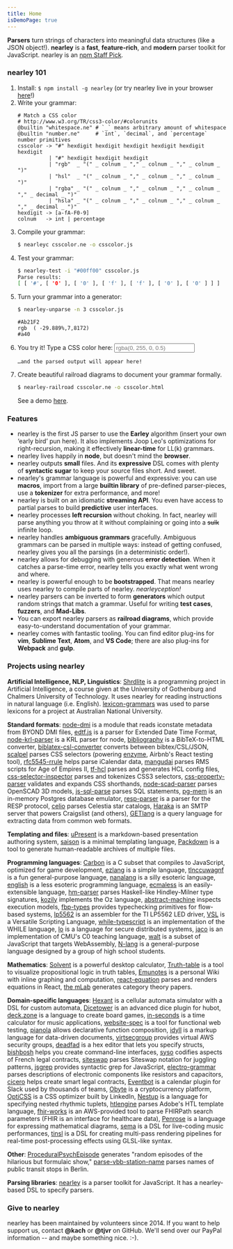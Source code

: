 ```yaml
---
title: Home
isDemoPage: true
---
```


**Parsers** turn strings of characters into meaningful data structures (like a
JSON object!). **nearley** is a **fast**, **feature-rich**, and **modern**
parser toolkit for JavaScript. nearley is an [npm Staff
Pick](https://github.com/npm/npm-collection-staff-picks).

### nearley 101

1. Install: `$ npm install -g nearley` (or try nearley live in your browser
   [here](https://omrelli.ug/nearley-playground/)!)
2. Write your grammar:
   ```ne
   # Match a CSS color
   # http://www.w3.org/TR/css3-color/#colorunits
   @builtin "whitespace.ne" # `_` means arbitrary amount of whitespace
   @builtin "number.ne"     # `int`, `decimal`, and `percentage` number primitives
   csscolor -> "#" hexdigit hexdigit hexdigit hexdigit hexdigit hexdigit
             | "#" hexdigit hexdigit hexdigit
             | "rgb"  _ "(" _ colnum _ "," _ colnum _ "," _ colnum _ ")"
             | "hsl"  _ "(" _ colnum _ "," _ colnum _ "," _ colnum _ ")"
             | "rgba" _ "(" _ colnum _ "," _ colnum _ "," _ colnum _ "," _ decimal _ ")"
             | "hsla" _ "(" _ colnum _ "," _ colnum _ "," _ colnum _ "," _ decimal _ ")"
   hexdigit -> [a-fA-F0-9]
   colnum   -> int | percentage
   ```
3. Compile your grammar:
   ```bash
   $ nearleyc csscolor.ne -o csscolor.js
   ```
4. Test your grammar:
   ```bash
   $ nearley-test -i "#00ff00" csscolor.js
   Parse results:
   [ [ '#', [ '0' ], [ '0' ], [ 'f' ], [ 'f' ], [ '0' ], [ '0' ] ] ]
   ```
5. Turn your grammar into a generator:
   ```bash
   $ nearley-unparse -n 3 csscolor.js
   ```
   ```
   #Ab21F2
   rgb  ( -29.889%,7,8172)
   #a40
   ```
6. You try it! Type a CSS color here:
   <input type="text" id="parse-input" placeholder="rgba(0, 255, 0, 0.5)" />
   <pre><code id="parse-output">…and the parsed output will appear here!</code></pre>
7. Create beautiful railroad diagrams to document your grammar formally.
   ```bash
   $ nearley-railroad csscolor.ne -o csscolor.html
   ```
   See a demo [here](/www/railroad-demo).

### Features

*  nearley is the first JS parser to use the **Earley** algorithm (insert your
   own ‘early bird’ pun here). It also implements Joop Leo's optimizations for
   right-recursion, making it effectively **linear-time** for LL(k) grammars.
*  nearley lives happily in **node**, but doesn't mind the **browser**.
*  nearley outputs **small** files. And its **expressive** DSL comes with
   plenty of **syntactic sugar** to keep your source files short. And sweet.
*  nearley's grammar language is powerful and expressive: you can use
   **macros**, import from a large **builtin library** of pre-defined
   parser-pieces, use a **tokenizer** for extra performance, and more!
*  nearley is built on an idiomatic **streaming API**. You even have access to
   partial parses to build **predictive** user interfaces.
*  nearley processes **left recursion** without choking. In fact, nearley will
   parse anything you throw at it without complaining or going into a ~~sulk~~
  infinite loop.
*  nearley handles **ambiguous grammars** gracefully. Ambiguous grammars can
   be parsed in multiple ways: instead of getting confused, nearley gives you
   all the parsings (in a deterministic order!).
*  nearley allows for debugging with generous **error detection**. When it
   catches a parse-time error, nearley tells you exactly what went wrong and
   where.
*  nearley is powerful enough to be **bootstrapped**. That means nearley uses
   nearley to compile parts of nearley. _nearleyception!_
*  nearley parsers can be inverted to form **generators** which output random
   strings that match a grammar. Useful for writing **test cases**,
   **fuzzers**, and **Mad-Libs**.
*  You can export nearley parsers as **railroad diagrams**, which provide
   easy-to-understand documentation of your grammar.
*  nearley comes with fantastic tooling. You can find editor plug-ins for
   **vim**, **Sublime Text**, **Atom**, and **VS Code**; there are also
   plug-ins for **Webpack** and **gulp**.

### Projects using nearley

**Artificial Intelligence, NLP, Linguistics**:
[Shrdlite](https://github.com/ChalmersGU-AI-course/shrdlite-course-project) is
a programming project in Artificial Intelligence, a course given at the
University of Gothenburg and Chalmers University of Technology. It uses nearley
for reading instructions in natural language (i.e. English).
[lexicon-grammars](https://github.com/fauxneticien/lexicon-grammars) was used
to parse lexicons for a project at Australian National University.

**Standard formats**: [node-dmi](https://github.com/raymond-h/node-dmi) is a
module that reads iconstate metadata from BYOND DMI files,
[edtf.js](https://github.com/inukshuk/edtf.js) is a parser for Extended Date
Time Format, [node-krl-parser](https://github.com/farskipper/node-krl-parser)
is a KRL parser for node,
[bibliography](https://github.com/digitalheir/bibliography-js) is a
BibTeX-to-HTML converter,
[biblatex-csl-converter](https://github.com/fiduswriter/biblatex-csl-converter)
converts between bibtex/CSL/JSON, [scalpel](https://github.com/gajus/scalpel)
parses CSS selectors (powering [enzyme](https://github.com/airbnb/enzyme),
Airbnb's React testing tool),
[rfc5545-rrule](https://github.com/waratuman/rfc5545-rrule) helps parse
iCalendar data, [mangudai](https://github.com/mangudai/mangudai) parses RMS
scripts for Age of Empires II, [tf-hcl](https://github.com/r24y/tf-hcl) parses
and generates HCL config files,
[css-selector-inspector](https://github.com/balbuf/css-selector-inspector)
parses and tokenizes CSS3 selectors,
[css-property-parser](https://github.com/mahirshah/css-property-parser)
validates and expands CSS shorthands,
[node-scad-parser](https://github.com/hhornbacher/node-scad-parser) parses
OpenSCAD 3D models, [js-sql-parse](https://github.com/justinkenel/js-sql-parse)
parses SQL statements, [pg-mem](https://github.com/oguimbal/pg-mem) is an in-memory Postgres database emulator, [resp-parser](https://github.com/appology/resp-parser) is
a parser for the RESP protocol, [celio](https://github.com/AntonShan/Celio)
parses Celestia star catalogs, [Haraka](http://haraka.github.io/users/) is an
SMTP server that powers Craigslist (and others), [GETlang](https://getlang.dev) is a query language for extracting data from common web formats.

**Templating and files**: [uPresent](https://github.com/bobbybee/uPresent) is a
markdown-based presentation authoring system,
[saison](https://github.com/rtsao/saison) is a minimal templating language,
[Packdown](https://github.com/imsky/packdown) is a tool to generate
human-readable archives of multiple files.

**Programming languages**: [Carbon](https://github.com/bobbybee/carbon) is a C
subset that compiles to JavaScript, optimized for game development,
[ezlang](https://github.com/tleb/ezlang) is a simple language,
[tlnccuwagnf](https://github.com/liam4/tlnccuwagnf) is a fun general-purpose
language, [nanalang](https://github.com/nanalan/g) is a silly esoteric
language, [english](https://github.com/nanalan/english) is a less esoteric
programming language, [ecmaless](https://github.com/farskipper/ecmaless) is an
easily-extensible language, [hm-parser](https://github.com/xodio/hm-parser)
parses Haskell-like Hindley-Milner type signatures,
[kozily](https://github.com/kozily/web) implements the Oz language,
[abstract-machine](https://stefan1niculae.github.io/abstract-machine/) inspects
execution models, [fbp-types](https://github.com/Malpaux/fbp-types) provides
typechecking primitives for flow-based systems,
[lp5562](https://github.com/sizigi/lp5562) is an assembler for the TI LP5562
LED driver, [VSL](https://github.com/vsl-lang/VSL) is a Versatile Scripting
Language, [while-typescript](https://github.com/juanlaube/while-typescript) is
an implementation of the WHILE language,
[lo](https://github.com/lo-language/velo) is a language for secure distributed
systems, [jaco](https://github.com/calculemuscode/jaco) is an implementation of
CMU's C0 teaching language, [walt](https://github.com/ballercat/walt) is a
subset of JavaScript that targets WebAssembly,
[N-lang](https://github.com/nbuilding/N-lang) is a general-purpose language
designed by a group of high school students.

**Mathematics**: [Solvent](https://github.com/andrejewski/solvent) is a
powerful desktop calculator,
[Truth-table](https://github.com/andrejewski/truth-table) is a tool to
visualize propositional logic in truth tables, [Emunotes](http://emunotes.com)
is a personal Wiki with inline graphing and computation,
[react-equation](https://kgram.github.io/react-equation/) parses and renders
equations in React, [the mLab](https://github.com/cemulate/the-mlab) generates
category theory papers.

**Domain-specific languages**: [Hexant](https://github.com/jcorbin/hexant) is a
cellular automata simulator with a DSL for custom automata,
[Dicetower](https://github.com/justjake/dicetower) is an advanced dice plugin
for hubot, [deck.zone](https://github.com/seiyria/deck.zone) is a language to
create board games, [in-seconds](https://github.com/danigb/in-seconds) is a
time calculator for music applications,
[website-spec](https://github.com/bumbu/website-spec) is a tool for functional
web testing, [pianola](https://github.com/gajus/pianola) allows declarative
function composition, [idyll](https://idyll-lang.github.io/idyll/) is a markup
language for data-driven documents,
[virtsecgroup](https://github.com/affinipay/virtsecgroup) provides virtual AWS
security groups, [deadfad](https://github.com/Pwootage/deadfad) is a hex editor
that lets you specify structs,
[bishbosh](https://github.com/juliankrispel/bishbosh) helps you create
command-line interfaces, [syso](https://github.com/sgmap/syso) codifies aspects
of French legal contracts,
[siteswap](https://github.com/independentgeorge/siteswap.js) parses Siteswap
notation for juggling patterns, [jsgrep](https://github.com/amireh/jsgrep)
provides syntactic grep for JavaScript,
[electro-grammar](https://github.com/monostable/electro-grammar) parses
descriptions of electronic components like resistors and capacitors,
[cicero](https://github.com/accordproject) helps create smart legal contracts,
[Eventbot](https://geteventbot.com) is a calendar plugin for Slack used by
thousands of teams, [Obyte](https://github.com/byteball/ocore) is a
cryptocurrency platform, [OptiCSS](https://github.com/linkedin/opticss) is a
CSS optimizer built by LinkedIn,
[Nestup](https://github.com/cutelabnyc/nested-tuplets) is a language for
specifying nested rhythmic tuplets,
[htlengine](https://www.npmjs.com/package/@adobe/htlengine) parses Adobe's HTL
template language,
[fhir-works](https://github.com/awslabs/fhir-works-on-aws-search-es#readme)
is an AWS-provided tool to parse FHIRPath search parameters (FHIR is an
interface for healthcare data), [Penrose](http://www.penrose.ink) is a language
for expressing mathematical diagrams,
[sema](https://github.com/mimic-sussex/sema) is a DSL for live-coding music
performances, [tinsl](https://github.com/bandaloo/tinsl) is a DSL for creating
multi-pass rendering pipelines for real-time post-processing effects using
GLSL-like syntax.

**Other**:
[ProceduralPsychEpisode](https://github.com/PatrickMurphy/ProceduralPsychEpisode)
generates "random episodes of the hilarious but formulaic show,"
[parse-vbb-station-name](https://www.npmjs.com/package/parse-vbb-station-name)
parses names of public transit stops in Berlin.

**Parsing libraries**: [nearley](http://nearley.js.org) is a parser toolkit for
JavaScript. It has a nearley-based DSL to specify parsers.

<!--Excited? Get started on [Github](https://github.com/Hardmath123/nearley),
visit us on [npm](http://npmjs.org/package/nearley), explore nearley in your
browser on the [playground](https://omrelli.ug/nearley-playground/), or try out
the [calculator demo](examples/calculator/) for more action.-->

### Give to nearley

nearley has been maintained by volunteers since 2014. If you want to help
support us, contact **@kach** or **@tjvr** on GitHub. We'll send over our
PayPal information -- and maybe something nice. :-).
